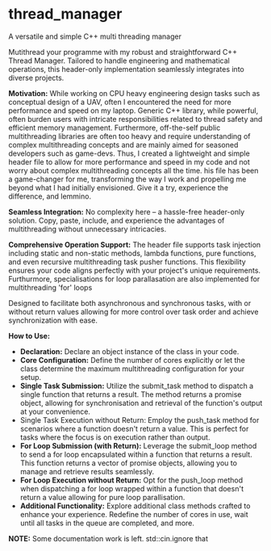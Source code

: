 # thread_manager
A versatile and simple C++ multi threading manager

Mutithread your programme with my robust and straightforward C++ Thread Manager. Tailored to handle engineering and mathematical operations, this header-only implementation seamlessly integrates into diverse projects.

**Motivation:** While working on CPU heavy engineering design tasks such as conceptual design of a UAV, often I encountered the need for more performance and speed on my laptop. Generic C++ <threads> library, while powerful, often burden users with intricate responsibilities related to thread safety and efficient memory management. Furthermore, off-the-self public multithreading libraries are often too heavy and require understanding of complex multithreading concepts and are mainly aimed for seasoned developers such as game-devs. Thus, I created a lightweight and simple header file to allow for more performance and speed in my code and not worry about complex multithreading concepts all the time. his file has been a game-changer for me, transforming the way I work and propelling me beyond what I had initially envisioned. Give it a try, experience the difference, and lemmino.

**Seamless Integration:**
No complexity here – a hassle-free header-only solution. Copy, paste, include, and experience the advantages of multithreading without unnecessary intricacies.

**Comprehensive Operation Support:**
The header file supports task injection including static and non-static methods, lambda functions, pure functions, and even recursive multithreading task pusher functions. This flexibility ensures your code aligns perfectly with your project's unique requirements. Furthurmore, specialisations for loop parallasation are also implemented for multithreading 'for' loops

Designed to facilitate both asynchronous and synchronous tasks, with or without return values allowing for more control over task order and achieve synchronization with ease.

**How to Use:**
- **Declaration:** Declare an object instance of the class in your code.
- **Core Configuration:** Define the number of cores explicitly or let the class determine the maximum multithreading configuration for your setup.
- **Single Task Submission:** Utilize the submit_task method to dispatch a single function that returns a result. The method returns a promise object, allowing for synchronisation and retrieval of the function's output at your convenience.
- Single Task Execution without Return: Employ the push_task method for scenarios where a function doesn't return a value. This is perfect for tasks where the focus is on execution rather than output.
- **For Loop Submission (with Return):** Leverage the submit_loop method to send a for loop encapsulated within a function that returns a result. This function returns a vector of promise objects, allowing you to manage and retrieve results seamlessly.
- **For Loop Execution without Return:** Opt for the push_loop method when dispatching a for loop wrapped within a function that doesn't return a value allowing for pure loop parallisation.
- **Additional Functionality:** Explore additional class methods crafted to enhance your experience. Redefine the number of cores in use, wait until all tasks in the queue are completed, and more.

**NOTE:** Some documentation work is left. std::cin.ignore that
